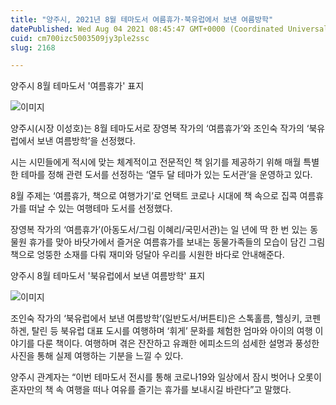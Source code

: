 ```yaml
---
title: "양주시, 2021년 8월 테마도서 여름휴가·북유럽에서 보낸 여름방학"
datePublished: Wed Aug 04 2021 08:45:47 GMT+0000 (Coordinated Universal Time)
cuid: cm700izc5003509jy3ple2ssc
slug: 2168

---
```



양주시 8월 테마도서 '여름휴가' 표지

![이미지](https://cdn.hashnode.com/res/hashnode/image/upload/v1739249968520/c83a736b-7454-4fb9-8ef8-6f5bdc4bd35b.jpeg)

양주시(시장 이성호)는 8월 테마도서로 장영복 작가의 ‘여름휴가’와 조인숙 작가의 ‘북유럽에서 보낸 여름방학’을 선정했다.

시는 시민들에게 적시에 맞는 체계적이고 전문적인 책 읽기를 제공하기 위해 매월 특별한 테마를 정해 관련 도서를 선정하는 ‘열두 달 테마가 있는 도서관’을 운영하고 있다.

8월 주제는 ‘여름휴가, 책으로 여행가기’로 언택트 코로나 시대에 책 속으로 집콕 여름휴가를 떠날 수 있는 여행테마 도서를 선정했다.

장영복 작가의 ‘여름휴가’(아동도서/그림 이혜리/국민서관)는 일 년에 딱 한 번 있는 동물원 휴가를 맞아 바닷가에서 즐거운 여름휴가를 보내는 동물가족들의 모습이 담긴 그림책으로 엉뚱한 소재를 다뤄 재미와 덩달아 우리를 시원한 바다로 안내해준다.

양주시 8월 테마도서 '북유럽에서 보낸 여름방학' 표지

![이미지](https://cdn.hashnode.com/res/hashnode/image/upload/v1739249970632/af0035ba-3355-43bb-b758-26765ea9f188.jpeg)

조인숙 작가의 ‘북유럽에서 보낸 여름방학’(일반도서/버튼티)은 스톡홀름, 헬싱키, 코펜하겐, 탈린 등 북유럽 대표 도시를 여행하며 ‘휘게’ 문화를 체험한 엄마와 아이의 여행 이야기를 다룬 책이다. 여행하며 겪은 잔잔하고 유쾌한 에피소드의 섬세한 설명과 풍성한 사진을 통해 실제 여행하는 기분을 느낄 수 있다.

양주시 관계자는 “이번 테마도서 전시를 통해 코로나19와 일상에서 잠시 벗어나 오롯이 혼자만의 책 속 여행을 떠나 여유를 즐기는 휴가를 보내시길 바란다”고 말했다.
